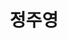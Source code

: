---
layout: hubs
key: Q468467
title: 정주영
name: 정주영
image: http://commons.wikimedia.org/wiki/Special:FilePath/Chung%20Ju-yung.jpg
description: 현대그룹의 창시자
score: 0.0010334935204902457
degree: 10
---